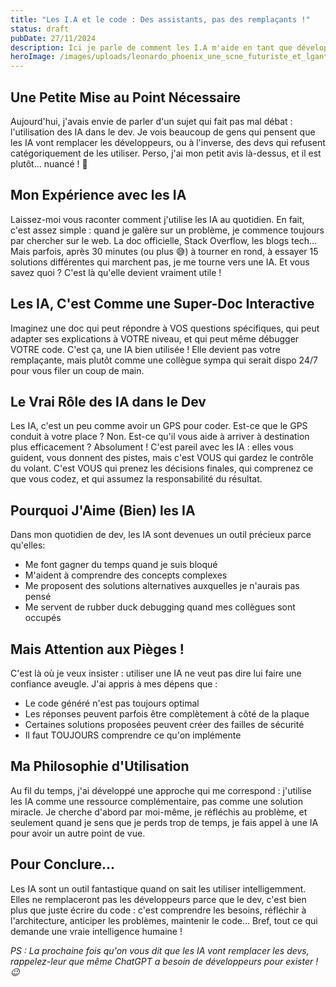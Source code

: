 ```yaml
---
title: "Les I.A et le code : Des assistants, pas des remplaçants !"
status: draft
pubDate: 27/11/2024
description: Ici je parle de comment les I.A m'aide en tant que développeur.
heroImage: /images/uploads/leonardo_phoenix_une_scne_futuriste_et_lgante_montrant_une_int_1.jpg
---
```

## Une Petite Mise au Point Nécessaire

Aujourd'hui, j'avais envie de parler d'un sujet qui fait pas mal débat : l'utilisation des IA dans le dev. Je vois beaucoup de gens qui pensent que les IA vont remplacer les développeurs, ou à l'inverse, des devs qui refusent catégoriquement de les utiliser. Perso, j'ai mon petit avis là-dessus, et il est plutôt... nuancé ! 🤔

## Mon Expérience avec les IA
Laissez-moi vous raconter comment j'utilise les IA au quotidien. En fait, c'est assez simple : quand je galère sur un problème, je commence toujours par chercher sur le web. La doc officielle, Stack Overflow, les blogs tech... Mais parfois, après 30 minutes (ou plus 😅) à tourner en rond, à essayer 15 solutions différentes qui marchent pas, je me tourne vers une IA. Et vous savez quoi ? C'est là qu'elle devient vraiment utile !

## Les IA, C'est Comme une Super-Doc Interactive
Imaginez une doc qui peut répondre à VOS questions spécifiques, qui peut adapter ses explications à VOTRE niveau, et qui peut même débugger VOTRE code. C'est ça, une IA bien utilisée ! Elle devient pas votre remplaçante, mais plutôt comme une collègue sympa qui serait dispo 24/7 pour vous filer un coup de main.

## Le Vrai Rôle des IA dans le Dev
Les IA, c'est un peu comme avoir un GPS pour coder. Est-ce que le GPS conduit à votre place ? Non. Est-ce qu'il vous aide à arriver à destination plus efficacement ? Absolument ! C'est pareil avec les IA : elles vous guident, vous donnent des pistes, mais c'est VOUS qui gardez le contrôle du volant. C'est VOUS qui prenez les décisions finales, qui comprenez ce que vous codez, et qui assumez la responsabilité du résultat.

## Pourquoi J'Aime (Bien) les IA
Dans mon quotidien de dev, les IA sont devenues un outil précieux parce qu'elles:

- Me font gagner du temps quand je suis bloqué
- M'aident à comprendre des concepts complexes
- Me proposent des solutions alternatives auxquelles je n'aurais pas pensé
- Me servent de rubber duck debugging quand mes collègues sont occupés

## Mais Attention aux Pièges !
C'est là où je veux insister : utiliser une IA ne veut pas dire lui faire une confiance aveugle. J'ai appris à mes dépens que :

- Le code généré n'est pas toujours optimal
- Les réponses peuvent parfois être complètement à côté de la plaque
- Certaines solutions proposées peuvent créer des failles de sécurité
- Il faut TOUJOURS comprendre ce qu'on implémente

## Ma Philosophie d'Utilisation
Au fil du temps, j'ai développé une approche qui me correspond : j'utilise les IA comme une ressource complémentaire, pas comme une solution miracle. Je cherche d'abord par moi-même, je réfléchis au problème, et seulement quand je sens que je perds trop de temps, je fais appel à une IA pour avoir un autre point de vue.

## Pour Conclure...
Les IA sont un outil fantastique quand on sait les utiliser intelligemment. Elles ne remplaceront pas les développeurs parce que le dev, c'est bien plus que juste écrire du code : c'est comprendre les besoins, réfléchir à l'architecture, anticiper les problèmes, maintenir le code... Bref, tout ce qui demande une vraie intelligence humaine !

*PS : La prochaine fois qu'on vous dit que les IA vont remplacer les devs, rappelez-leur que même ChatGPT a besoin de développeurs pour exister ! 😉*
